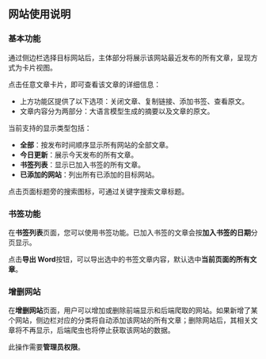 ## 网站使用说明

### 基本功能

通过侧边栏选择目标网站后，主体部分将展示该网站最近发布的所有文章，呈现方式为卡片视图。

点击任意文章卡片，即可查看该文章的详细信息：

- 上方功能区提供了以下选项：关闭文章、复制链接、添加书签、查看原文。
- 文章内容分为两部分：大语言模型生成的摘要以及文章的原文。

当前支持的显示类型包括：

- **全部**：按发布时间顺序显示所有网站的全部文章。
- **今日更新**：展示今天发布的所有文章。
- **书签列表**：显示已加入书签的所有文章。
- **已添加的网站**：列出所有已添加的目标网站。

点击页面标题旁的搜索图标，可通过关键字搜索文章标题。

### 书签功能

在**书签列表**页面，您可以使用书签功能。已加入书签的文章会按**加入书签的日期**分页显示。

点击**导出 Word**按钮，可以导出选中的书签文章内容，默认选中**当前页面的所有文章**。

### 增删网站

在**增删网站**页面，用户可以增加或删除前端显示和后端爬取的网站。如果新增了某个网站，侧边栏对应的分类将自动添加该网站的所有文章；删除网站后，其相关文章将不再显示，后端爬虫也将停止获取该网站的数据。

此操作需要**管理员权限**。 
